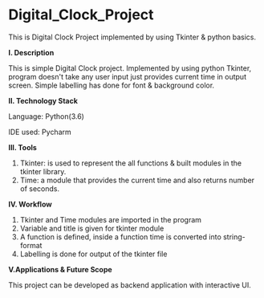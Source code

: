 # Digital_Clock_Project
This is Digital Clock Project implemented by using Tkinter & python basics.

**I. Description**

This is simple Digital Clock project. Implemented by using python Tkinter, program doesn't take any user input just provides current time in output screen. 
Simple labelling has done for font & background color.

**II. Technology Stack**

Language: Python(3.6)

IDE used: Pycharm

**III. Tools**

1. Tkinter: is used to represent the all functions & built modules in the tkinter library.
2. Time: a module that provides the current time and also returns number of seconds.  

**IV. Workflow**

1. Tkinter and Time modules are imported in the program 
2. Variable and title is given for tkinter module
3. A function is defined, inside a function time is converted into string-format
4. Labelling is done for output of the tkinter file


**V.Applications & Future Scope**

This project can be developed as backend application with interactive UI.

